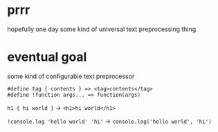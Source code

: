 # prrr
hopefully one day some kind of universal text preprocessing thing

# eventual goal
some kind of configurable text preprocessor

```
#define tag { contents } => <tag>contents</tag>
#define !function args... => function(args)
```

`h1 { hi world }` -> `<h1>hi world</h1>`

`!console.log 'hello world' 'hi'` -> `console.log('hello world', 'hi')`
